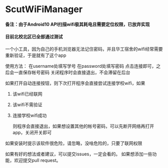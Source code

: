 # ScutWiFiManager

#### 备注：由于Android10 API扫描wifi极其耗电且需要定位权限，已放弃实现
#### 目前北校北区已全部通过测试

一个小工具，因为自己的手机浏览器无法记住密码，并且华工宿舍的wifi经常需要重新验证，于是就有了这个app

使用方法：
	在username处填写学号
	在password处填写密码
	点击连接即可，之后会一直保存帐号密码
	关闭程序时会直接退出，不会滞留在后台

如果打开自动连接按钮，则下次打开程序会直接尝试连接学校wifi，如果

1. 该wifi已经联网

2. 该wifi不需验证

3. 连接学校wifi成功

   则程序会直接退出，如果想设置其他的帐号密码，可以先断开网络再打开app，关闭开关即可

如果安装时提示该软件很危险，请忽略，没啥危险的，只要了联网权限

如果有好的想法或者建议，可以提交issues，一定会看的。
如果想添加一些功能，欢迎提交pull request。